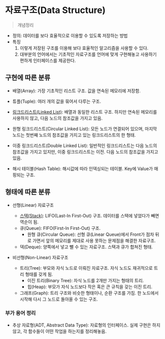 # 자료구조(Data Structure)
> 개념정리

- 정의: 데이터를 보다 효율적으로 이용할 수 있도록 저장하는 방법
- 특징
  1. 이렇게 저장된 구조를 이용해 보다 효율적인 알고리즘을 사용할 수 있다.
  2. 대부분의 언어에서는 기초적인 자료구조를 언어에 맞게 구현해놓고 사용하기 편하게 인터페이스를 제공한다.


## 구현에 따른 분류

- 배열(Array): 가장 기초적인 리스트 구조. 값을 연속된 메모리에 저장함.

- 튜플(Tuple): 여러 개의 값을 묶어서 다루는 구조.

- [링크드리스트(Linked List)](week1/linkedlist/): 배열과 동일한 리스트 구조. 하지만 연속된 메모리를 사용하지 않고, 다음 노드의 참조값을 가지고 있음.

- 원형 링크드리스트(Circular Linked List): 모든 노드가 연결되어 있으며, 마지막 노드는 첫번째 노드의 참조값을 가지고 있는 링크드리스트의 한 형태.

- 이중 링크드리스트(Double Linked List): 일반적인 링크드리스트는 다음 노드의 참조값을 가지고 있지만, 이중 링크드리스트는 이전. 다음 노드의 참조값을 가지고 있음.

- 해시 테이블(Hash Table): 해시값에 따라 인덱싱되는 테이블. Key에 Value가 매핑되는 구조.


## 형태에 따른 분류

- 선형(Linear) 자료구조
  - [스택(Stack)](./week3/stack/): LIFO(Last-In First-Out) 구조. 데이터를 스택에 넣었다가 빼면 역순이 됨.
  - 큐(Queue): FIFO(First-In First-Out) 구조.
    - 원형 큐(Circular Queue): 선형 큐(Linear Queue)에서 Front가 점차 뒤로 가면서 앞의 메모리를 제대로 사용 못하는 문제점을 해결한 자료구조.
  - 덱(Deque): 양쪽에서 넣고 뺄 수 있는 자료구조. 스택과 큐가 합쳐진 형태.

- 비선형(Non-Linear) 자료구조
  - 트리(Tree): 부모와 자식 노드로 이뤄진 자료구조. 자식 노드도 재귀적으로 트리 형태를 갖게 됨.
    - 이진 트리(Binary Tree): 자식 노드를 2개만 가지는 형태의 트리.
    - 힙(Heap): 부모가 자식 노드보다 작은 혹은 큰 규칙을 갖는 이진 트리.
  - 그래프(Graph): 트리 구조와 비슷한 형태이나, 순환 구조를 가짐. 한 노드에서 시작해 다시 그 노드로 돌아올 수 있는 구조.


### 부가 용어 정리

- 추상 자료형(ADT, Abstract Data Type): 자료형의 인터페이스. 실제 구현은 하지 않고, 각 함수들이 어떤 작업을 하는지를 정리해놓음.